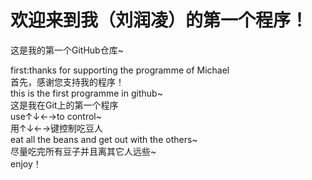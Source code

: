 # 欢迎来到我（刘润凌）的第一个程序！
这是我的第一个GitHub仓库~  
  
first:thanks for supporting the programme of Michael  
首先，感谢您支持我的程序！   
this is the first programme in github~  
这是我在Git上的第一个程序  
use↑↓←→to control~  
用↑↓←→键控制吃豆人  
eat all the beans and get out with the others~  
尽量吃完所有豆子并且离其它人远些~  
enjoy！  
